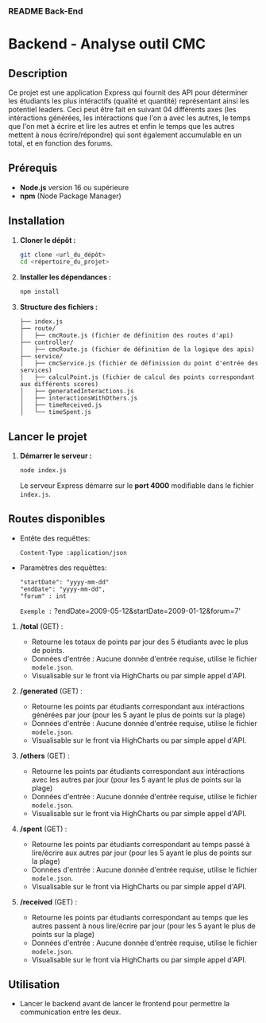 ### README Back-End

# Backend - Analyse outil CMC

## Description
Ce projet est une application Express qui fournit des API pour déterminer les étudiants les plus intéractifs (qualité et quantité) représentant ainsi les potentiel leaders. Ceci peut être fait en suivant 04 différents axes (les intéractions générées, les intéractions que l'on a avec les autres, le temps que l'on met à écrire et lire les autres et enfin le temps que les autres mettent à nous écrire/répondre) qui sont également accumulable en un total, et en fonction des forums. 

## Prérequis
- **Node.js** version 16 ou supérieure
- **npm** (Node Package Manager)

## Installation

1. **Cloner le dépôt :**
   ```bash
   git clone <url_du_dépôt>
   cd <répertoire_du_projet>
   ```

2. **Installer les dépendances :**
   ```bash
   npm install
   ```

3. **Structure des fichiers :**
   ```
   ├── index.js
   ├── route/ 
   │   ├── cmcRoute.js (fichier de définition des routes d'api)
   ├── controller/
   │   ├── cmcRoute.js (fichier de définition de la logique des apis)
   ├── service/
   │   ├── cmcService.js (fichier de définission du point d'entrée des services)
   │   ├── calculPoint.js (fichier de calcul des points correspondant aux différents scores)
   │   ├── generatedInteractions.js
   │   ├── interactionsWithOthers.js
   │   ├── timeReceived.js
   │   └── timeSpent.js
   ```

## Lancer le projet

1. **Démarrer le serveur :**
   ```bash
   node index.js
   ```
   
   Le serveur Express démarre sur le **port 4000** modifiable dans le fichier `index.js`.

## Routes disponibles
- Entête des requêttes: 
    ```
    Content-Type :application/json
    ```
- Paramètres des requêttes: 
    ```
    "startDate": "yyyy-mm-dd" 
    "endDate": "yyyy-mm-dd",
    "forum" : int
    ```
    `Exemple :`
     ?endDate=2009-05-12&startDate=2009-01-12&forum=7'

1. **/total** (GET) : 
   - Retourne les totaux de points par jour des 5 étudiants avec le plus de points.
   - Données d'entrée : Aucune donnée d'entrée requise, utilise le fichier `modele.json`.
   - Visualisable sur le front via HighCharts ou par simple appel d'API.
   
2. **/generated** (GET) :
   - Retourne les points par étudiants correspondant aux intéractions générées par  jour (pour les 5 ayant le plus de points sur la plage)
   - Données d'entrée : Aucune donnée d'entrée requise, utilise le fichier `modele.json`.
   - Visualisable sur le front via HighCharts ou par simple appel d'API.

3. **/others** (GET) :
   - Retourne les points par étudiants correspondant aux intéractions avec les autres par  jour (pour les 5 ayant le plus de points sur la plage)
   - Données d'entrée : Aucune donnée d'entrée requise, utilise le fichier `modele.json`.
   - Visualisable sur le front via HighCharts ou par simple appel d'API.
   
4. **/spent** (GET) :
   - Retourne les points par étudiants correspondant au temps passé à lire/écrire aux autres par  jour (pour les 5 ayant le plus de points sur la plage)
   - Données d'entrée : Aucune donnée d'entrée requise, utilise le fichier `modele.json`.
   - Visualisable sur le front via HighCharts ou par simple appel d'API.
   
5. **/received** (GET) :
   - Retourne les points par étudiants correspondant au temps que les autres passent à nous lire/écrire par  jour (pour les 5 ayant le plus de points sur la plage)
   - Données d'entrée : Aucune donnée d'entrée requise, utilise le fichier `modele.json`.
   - Visualisable sur le front via HighCharts ou par simple appel d'API.

## Utilisation
- Lancer le backend avant de lancer le frontend pour permettre la communication entre les deux.
